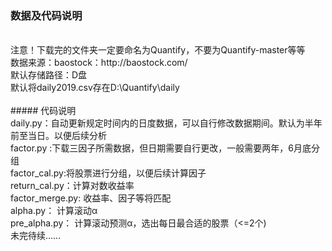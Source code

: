 ### 数据及代码说明
</br>
注意！下载完的文件夹一定要命名为Quantify，不要为Quantify-master等等</br>
数据来源：baostock：http://baostock.com/</br>
默认存储路径：D盘</br>
默认将daily2019.csv存在D:\Quantify\daily</br>
</br>
##### 代码说明
</br>
daily.py：自动更新规定时间内的日度数据，可以自行修改数据期间。默认为半年前至当日。以便后续分析</br>
factor.py :下载三因子所需数据，但日期需要自行更改，一般需要两年，6月底分组</br>
factor_cal.py:将股票进行分组，以便后续计算因子</br>
return_cal.py：计算对数收益率</br>
factor_merge.py: 收益率、因子等将匹配</br>
alpha.py： 计算滚动α</br>
pre_alpha.py： 计算滚动预测α，选出每日最合适的股票（<=2个)</br>
未完待续……</br>
